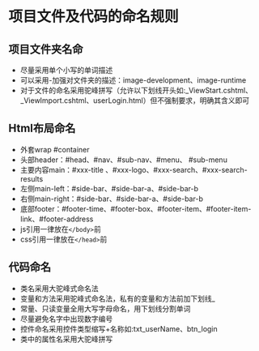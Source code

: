 # 项目文件及代码的命名规则

## 项目文件夹名命
* 尽量采用单个小写的单词描述
* 可以采用-加强对文件夹的描述：image-development、image-runtime
* 对于文件的命名采用驼峰拼写（允许以下划线开头如:_ViewStart.cshtml、_ViewImport.cshtml、userLogin.html）但不强制要求，明确其含义即可
## Html布局命名
* 外套wrap #container
* 头部header：#head、#nav、#sub-nav、#menu、 #sub-menu
* 主要内容main：#xxx-title 、#xxx-logo、#xxx-search、#xxx-search-results
* 左侧main-left：#side-bar、#side-bar-a、#side-bar-b
* 右侧main-right：#side-bar、#side-bar-a、#side-bar-b
* 底部footer：#footer-time、#footer-box、#footer-item、#footer-item-link、#footer-address
* js引用一律放在`</body>`前
* css引用一律放在`</head>`前
## 代码命名
* 类名采用大驼峰式命名法
* 变量和方法采用驼峰式命名法，私有的变量和方法前加下划线_
* 常量、只读变量全用大写字母命名，用下划线分割单词
* 尽量避免名字中出现数字编号
* 控件命名采用控件类型缩写+名称如:txt_userName、btn_login
* 类中的属性名采用大驼峰拼写